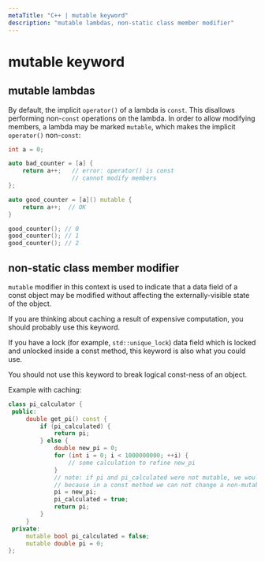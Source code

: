 ```yaml
---
metaTitle: "C++ | mutable keyword"
description: "mutable lambdas, non-static class member modifier"
---
```


# mutable keyword



## mutable lambdas


By default, the implicit `operator()` of a lambda is `const`. This disallows performing non-`const` operations on the lambda. In order to allow modifying members, a lambda may be marked `mutable`, which makes the implicit `operator()` non-`const`:

```cpp
int a = 0;

auto bad_counter = [a] {
    return a++;   // error: operator() is const
                  // cannot modify members
};

auto good_counter = [a]() mutable {
    return a++;  // OK
}

good_counter(); // 0
good_counter(); // 1
good_counter(); // 2

```



## non-static class member modifier


`mutable` modifier in this context is used to indicate that a data field of a const object may be modified without affecting the externally-visible state of the object.

If you are thinking about caching a result of expensive computation, you should probably use this keyword.

If you have a lock (for example, `std::unique_lock`) data field which is locked and unlocked inside a const method, this keyword is also what you could use.

You should not use this keyword to break logical const-ness of an object.

Example with caching:

```cpp
class pi_calculator {
 public:
     double get_pi() const {
         if (pi_calculated) {
             return pi;
         } else {
             double new_pi = 0;
             for (int i = 0; i < 1000000000; ++i) {
                 // some calculation to refine new_pi
             }
             // note: if pi and pi_calculated were not mutable, we would get an error from a compiler
             // because in a const method we can not change a non-mutable field
             pi = new_pi;
             pi_calculated = true;
             return pi;
         }
     }
 private:
     mutable bool pi_calculated = false;
     mutable double pi = 0;
};

```


